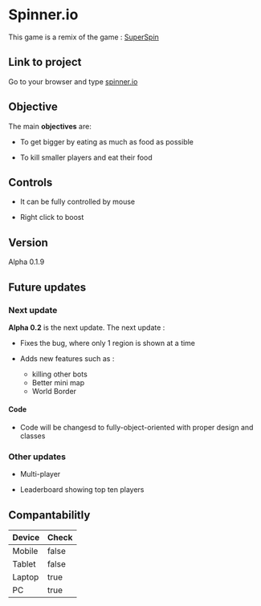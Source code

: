# Spinner.io

This game is a remix of the game : <a href='https://superspin.io'>SuperSpin</a>

## Link to project

Go to your browser and type <a href='https://spinner.io'>spinner.io</a>

## Objective

The main **objectives** are:

* To get bigger by eating as much as food as possible

* To kill smaller players and eat their food

## Controls

* It can be fully controlled by mouse

* Right click to boost

## Version

Alpha 0.1.9

## Future updates

### Next update

**Alpha 0.2** is the next update. The next update :

* Fixes the bug, where only 1 region is shown at a time

* Adds new features such as :
    * killing other bots
    * Better mini map
    * World Border

#### Code

* Code will be changesd to fully-object-oriented with proper design and classes

### Other updates

* Multi-player

* Leaderboard showing top ten players

## Compantabilitly

Device | Check
-------|-------
Mobile | false
Tablet | false
Laptop | true
PC     | true